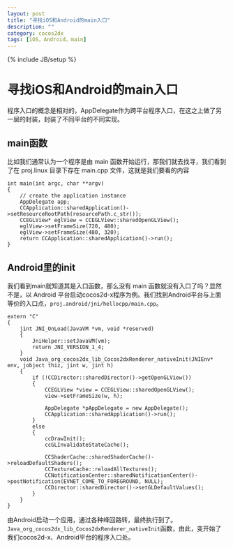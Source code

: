 ```yaml
---
layout: post
title: "寻找iOS和Android的main入口"
description: ""
category: cocos2dx
tags: [iOS，Android，main]
---
```

{% include JB/setup %}

寻找iOS和Android的main入口
==================

程序入口的概念是相对的，AppDelegate作为跨平台程序入口，在这之上做了另一层的封装，封装了不同平台的不同实现。

main函数
------

比如我们通常认为一个程序是由 main 函数开始运行，那我们就去找寻，我们看到了在 proj.linux 目录下存在 main.cpp 文件，这就是我们要看的内容

    int main(int argc, char **argv)
    {
        // create the application instance
        AppDelegate app;
        CCApplication::sharedApplication()->setResourceRootPath(resourcePath.c_str());
        CCEGLView* eglView = CCEGLView::sharedOpenGLView();
        eglView->setFrameSize(720, 480);
        eglView->setFrameSize(480, 320);
        return CCApplication::sharedApplication()->run();
    }

Android里的init
-------------

我们看到main就知道其是入口函数，那么没有 main 函数就没有入口了吗？显然不是，以 Android 平台启动cocos2d-x程序为例。我们找到Android平台与上面等价的入口点，`proj.android/jni/hellocpp/main.cpp`。

    extern "C"  
    {    
        jint JNI_OnLoad(JavaVM *vm, void *reserved)  
        {  
            JniHelper::setJavaVM(vm);        
            return JNI_VERSION_1_4;  
        }        
        void Java_org_cocos2dx_lib_Cocos2dxRenderer_nativeInit(JNIEnv*  env, jobject thiz, jint w, jint h)  
        {  
            if (!CCDirector::sharedDirector()->getOpenGLView())  
            {  
                CCEGLView *view = CCEGLView::sharedOpenGLView();  
                view->setFrameSize(w, h);  
          
                AppDelegate *pAppDelegate = new AppDelegate();  
                CCApplication::sharedApplication()->run();  
            }  
            else  
            {  
                ccDrawInit();  
                ccGLInvalidateStateCache();  
          
                CCShaderCache::sharedShaderCache()->reloadDefaultShaders();  
                CCTextureCache::reloadAllTextures();  
                CCNotificationCenter::sharedNotificationCenter()->postNotification(EVNET_COME_TO_FOREGROUND, NULL);  
                CCDirector::sharedDirector()->setGLDefaultValues();   
            } 
        } 
    }  

由Android启动一个应用，通过各种峰回路转，最终执行到了。`Java_org_cocos2dx_lib_Cocos2dxRenderer_nativeInit`函数，由此，变开始了我们cocos2d-x、Android平台的程序入口处。